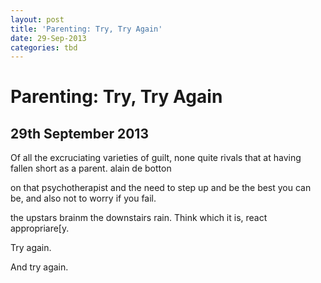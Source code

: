 ```yaml
---
layout: post
title: 'Parenting: Try, Try Again'
date: 29-Sep-2013
categories: tbd
---
```


# Parenting: Try, Try Again

## 29th September 2013

Of all the excruciating varieties of guilt,   none quite rivals that at having fallen short as a parent. alain de botton

on that psychotherapist and the need to step up and be the best you can be, and also not to worry if you fail.

the upstars brainm the downstairs rain. Think which it is, react appropriare[y.

 

Try again.

 

And try again.
